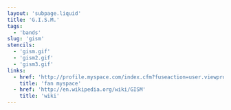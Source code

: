 ```yaml
---
layout: 'subpage.liquid'
title: 'G.I.S.M.'
tags:
  - 'bands'
slug: 'gism'
stencils:
  - 'gism.gif'
  - 'gism2.gif'
  - 'gism3.gif'
links:
  - href: 'http://profile.myspace.com/index.cfm?fuseaction=user.viewprofile&friendid=1000320765'
    title: 'fan myspace'
  - href: 'http://en.wikipedia.org/wiki/GISM'
    title: 'wiki'
---
```

